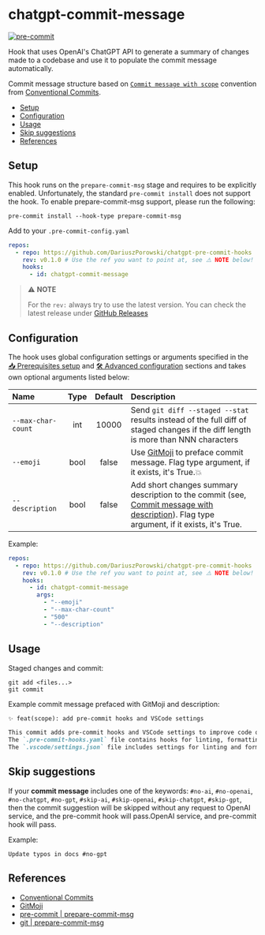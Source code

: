 # chatgpt-commit-message

[![pre-commit](https://img.shields.io/badge/pre--commit-enabled-brightgreen?logo=pre-commit)](https://github.com/pre-commit/pre-commit)

Hook that uses OpenAI's ChatGPT API to generate a summary of changes made to a codebase and use it to populate the commit message automatically.

Commit message structure based on [`Commit message with scope`](https://www.conventionalcommits.org/en/v1.0.0/#commit-message-with-scope) convention from [Conventional Commits](https://www.conventionalcommits.org).

- [Setup](#setup)
- [Configuration](#configuration)
- [Usage](#usage)
- [Skip suggestions](#skip-suggestions)
- [References](#references)

## Setup

This hook runs on the `prepare-commit-msg` stage and requires to be explicitly enabled. Unfortunately, the standard `pre-commit install` does not support the hook. To enable prepare-commit-msg support, please run the following:

```shell
pre-commit install --hook-type prepare-commit-msg
```

Add to your `.pre-commit-config.yaml`

```yaml
repos:
  - repo: https://github.com/DariuszPorowski/chatgpt-pre-commit-hooks
    rev: v0.1.0 # Use the ref you want to point at, see ⚠️ NOTE below!
    hooks:
      - id: chatgpt-commit-message
```

> ⚠️ **NOTE**
>
> For the `rev:` always try to use the latest version. You can check the latest release under [GitHub Releases](https://github.com/DariuszPorowski/chatgpt-pre-commit-hooks/releases/latest)

## Configuration

The hook uses global configuration settings or arguments specified in the [📥 Prerequisites setup](https://github.com/DariuszPorowski/chatgpt-pre-commit-hooks/blob/main/README.md#-prerequisites-setup) and [🛠️ Advanced configuration](https://github.com/DariuszPorowski/chatgpt-pre-commit-hooks/blob/main/README.md#️-advanced-configuration) sections and takes own optional arguments listed below:

| Name               | Type | Default | Description                                                                                                                                                                                                                                           |
|:-------------------|:----:|:-------:|:------------------------------------------------------------------------------------------------------------------------------------------------------------------------------------------------------------------------------------------------------|
| `--max-char-count` | int  |  10000  | Send `git diff --staged --stat` results instead of the full diff of staged changes if the diff length is more than NNN characters                                                                                                                     |
| `--emoji`          | bool |  false  | Use [GitMoji](https://gitmoji.dev) to preface commit message. Flag type argument, if it exists, it's True.💥                                                                                                                                          |
| `--description`    | bool |  false  | Add short changes summary description to the commit (see, [Commit message with description](https://www.conventionalcommits.org/en/v1.0.0/#commit-message-with-description-and-breaking-change-footer)). Flag type argument, if it exists, it's True. |

Example:

```yaml
repos:
  - repo: https://github.com/DariuszPorowski/chatgpt-pre-commit-hooks
    rev: v0.1.0 # Use the ref you want to point at, see ⚠️ NOTE below!
    hooks:
      - id: chatgpt-commit-message
        args:
          - "--emoji"
          - "--max-char-count"
          - "500"
          - "--description"
```

## Usage

Staged changes and commit:

```shell
git add <files...>
git commit
```

Example commit message prefaced with GitMoji and description:

```md
✨ feat(scope): add pre-commit hooks and VSCode settings

This commit adds pre-commit hooks and VSCode settings to improve code quality and consistency.
The `.pre-commit-hooks.yaml` file contains hooks for linting, formatting, and checking for security vulnerabilities.
The `.vscode/settings.json` file includes settings for linting and formatting on save.
```

## Skip suggestions

If your **commit message** includes one of the keywords: `#no-ai`, `#no-openai`, `#no-chatgpt`, `#no-gpt`, `#skip-ai`, `#skip-openai`, `#skip-chatgpt`, `#skip-gpt`, then the commit suggestion will be skipped without any request to OpenAI service, and the pre-commit hook will pass.OpenAI service, and pre-commit hook will pass.

Example:

```text
Update typos in docs #no-gpt
```

## References

- [Conventional Commits](https://www.conventionalcommits.org)
- [GitMoji](https://gitmoji.dev)
- [pre-commit | prepare-commit-msg](https://pre-commit.com/index.html#prepare-commit-msg)
- [git | prepare-commit-msg](https://git-scm.com/docs/githooks#_prepare_commit_msg)
